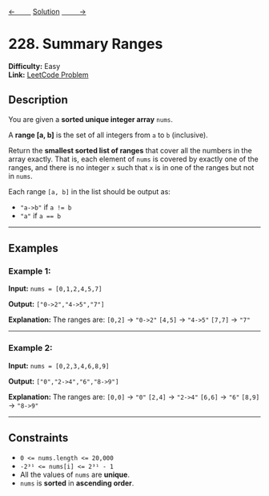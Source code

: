 [<-&nbsp;&nbsp;&nbsp;&nbsp;&nbsp;&nbsp;&nbsp;&nbsp;](../14.%20Longest%20Common%20Prefix/statement.md)
[Solution](../228.%20Summary%20Ranges/solution.js)
[&nbsp;&nbsp;&nbsp;&nbsp;&nbsp;&nbsp;&nbsp;&nbsp; ->](../patterns/1.prefix_sum/560.%20Subarray%20Sum%20Equals%20K/statement.md)

# 228. Summary Ranges

**Difficulty:** Easy <br>
**Link:** [LeetCode Problem](https://leetcode.com/problems/summary-ranges/)

## Description

You are given a **sorted unique integer array** `nums`.

A **range [a, b]** is the set of all integers from `a` to `b` (inclusive).

Return the **smallest sorted list of ranges** that cover all the numbers in the array exactly. That is, each element of `nums` is covered by exactly one of the ranges, and there is no integer `x` such that `x` is in one of the ranges but not in `nums`.

Each range `[a, b]` in the list should be output as:

- `"a->b"` if `a != b`
- `"a"` if `a == b`

---

## Examples

### Example 1:

**Input:**
`nums = [0,1,2,4,5,7]`

**Output:**
`["0->2","4->5","7"]`

**Explanation:**
The ranges are:
`[0,2]` → `"0->2"`
`[4,5]` → `"4->5"`
`[7,7]` → `"7"`

---

### Example 2:

**Input:**
`nums = [0,2,3,4,6,8,9]`

**Output:**
`["0","2->4","6","8->9"]`

**Explanation:**
The ranges are:
`[0,0]` → `"0"`
`[2,4]` → `"2->4"`
`[6,6]` → `"6"`
`[8,9]` → `"8->9"`

---

## Constraints

- `0 <= nums.length <= 20,000`
- `-2³¹ <= nums[i] <= 2³¹ - 1`
- All the values of `nums` are **unique**.
- `nums` is **sorted** in **ascending order**.
